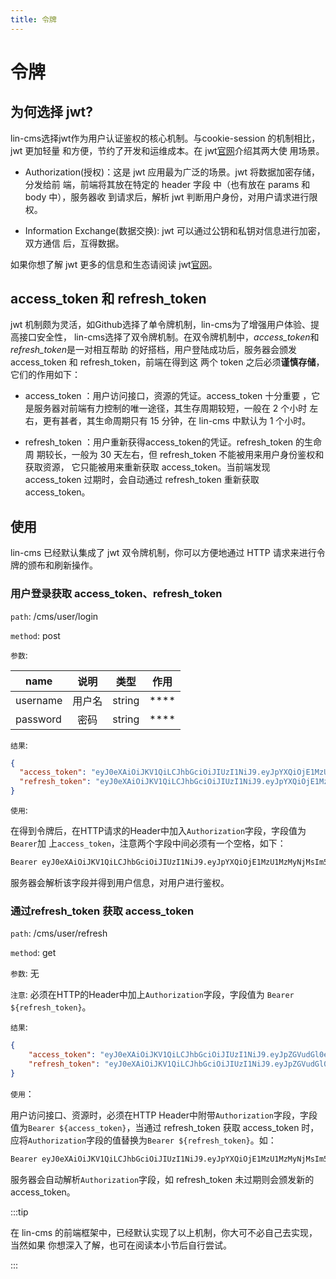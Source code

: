 ```yaml
---
title: 令牌
---
```


# <H2Icon /> 令牌

## 为何选择 jwt?

lin-cms选择jwt作为用户认证鉴权的核心机制。与cookie-session 的机制相比，jwt 更加轻量
和方便，节约了开发和运维成本。在 jwt[官网](https://jwt.io/introduction/)介绍其两大使
用场景。

- Authorization(授权)：这是 jwt 应用最为广泛的场景。jwt 将数据加密存储，分发给前
  端，前端将其放在特定的 header 字段 中（也有放在 params 和 body 中），服务器收
  到请求后，解析 jwt 判断用户身份，对用户请求进行限权。

- Information Exchange(数据交换): jwt 可以通过公钥和私钥对信息进行加密，双方通信
  后，互得数据。

如果你想了解 jwt 更多的信息和生态请阅读 jwt[官网](https://jwt.io/introduction/)。

## access_token 和 refresh_token

jwt 机制颇为灵活，如Github选择了单令牌机制，lin-cms为了增强用户体验、提高接口安全性，
lin-cms选择了双令牌机制。在双令牌机制中，*access_token*和*refresh_token*是一对相互帮助
的好搭档，用户登陆成功后，服务器会颁发 access_token 和 refresh_token，前端在得到这
两个 token 之后必须**谨慎存储**，它们的作用如下：

- access_token ：用户访问接口，资源的凭证。access_token 十分重要
  ，它是服务器对前端有力控制的唯一途径，其生存周期较短，一般在 2 个小时
  左右，更有甚者，其生命周期只有 15 分钟，在 lin-cms 中默认为 1 个小时。

- refresh_token ：用户重新获得access_token的凭证。refresh_token 的生命周
  期较长，一般为 30 天左右，但 refresh_token 不能被用来用户身份鉴权和获取资源，
  它只能被用来重新获取 access_token。当前端发现 access_token 过期时，会自动通过
  refresh_token 重新获取 access_token。

## 使用

lin-cms 已经默认集成了 jwt 双令牌机制，你可以方便地通过 HTTP 请求来进行令牌的颁布和刷新操作。

### 用户登录获取 access_token、refresh_token

`path`: /cms/user/login

`method`: post

`参数`:

| name     |  说明  |  类型  | 作用     |
| -------- | :----: | :----: | -------- |
| username | 用户名 | string | \*\*\*\* |
| password |  密码  | string | \*\*\*\* |

`结果`:

```json
{
  "access_token": "eyJ0eXAiOiJKV1QiLCJhbGciOiJIUzI1NiJ9.eyJpYXQiOjE1MzU1MzMyNjMsIm5iZiI6MTUzNTUzMzI2MywianRpIjoiMTlkZWUwNzQtNzUxYi00MjBlLTk3NjAtZDRkMzc3YjdjMjUyIiwiZXhwIjoxNTM1NjE5NjYzLCJpZGVudGl0eSI6InBlZHJvIiwiZnJlc2giOmZhbHNlLCJ0eXBlIjoiYWNjZXNzIn0.9sNmAV5anxY5N1S1kaXzRRpdjzVX3fX6iI0ZjxGiiVs",
  "refresh_token": "eyJ0eXAiOiJKV1QiLCJhbGciOiJIUzI1NiJ9.eyJpYXQiOjE1MzU1MzMyNjMsIm5iZiI6MTUzNTUzMzI2MywianRpIjoiYjU0OWIwZGEtMTE3MS00NzJlLWE0MDMtMDFkMGRkZTRjOTYzIiwiZXhwIjoxNTM4MTI1MjYzLCJpZGVudGl0eSI6InBlZHJvIiwidHlwZSI6InJlZnJlc2gifQ.cBnqEBnome-dMFEueQ8oCJfoXX9_mzQJAGjyeq4bYh8"
}
```

`使用`:

在得到令牌后，在HTTP请求的Header中加入`Authorization`字段，字段值为`Bearer`加
上`access_token`，注意两个字段中间必须有一个空格，如下：

```bash
Bearer eyJ0eXAiOiJKV1QiLCJhbGciOiJIUzI1NiJ9.eyJpYXQiOjE1MzU1MzMyNjMsIm5iZiI6MTUzNTUzMzI2MywianRpIjoiMTlkZWUwNzQtNzUxYi00MjBlLTk3NjAtZDRkMzc3YjdjMjUyIiwiZXhwIjoxNTM1NjE5NjYzLCJpZGVudGl0eSI6InBlZHJvIiwiZnJlc2giOmZhbHNlLCJ0eXBlIjoiYWNjZXNzIn0.9sNmAV5anxY5N1S1kaXzRRpdjzVX3fX6iI0ZjxGiiVs
```

服务器会解析该字段并得到用户信息，对用户进行鉴权。

### 通过refresh_token 获取 access_token

`path`: /cms/user/refresh

`method`: get

`参数`: 无

`注意`: 必须在HTTP的Header中加上`Authorization`字段，字段值为 `Bearer ${refresh_token}`。 

`结果`:

```json
{
    "access_token": "eyJ0eXAiOiJKV1QiLCJhbGciOiJIUzI1NiJ9.eyJpZGVudGl0eSI6MSwic2NvcGUiOiJsaW4iLCJ0eXBlIjoiYWNjZXNzIiwiZXhwIjoxNTc4OTI1NjU3fQ.SkyztGH0P7pH1kvxK60nkU8IGkVXF7YTNd706cW0sXw",
    "refresh_token": "eyJ0eXAiOiJKV1QiLCJhbGciOiJIUzI1NiJ9.eyJpZGVudGl0eSI6MSwic2NvcGUiOiJsaW4iLCJ0eXBlIjoicmVmcmVzaCIsImV4cCI6MTU4MTUxNDA1N30.RmmAq_irja2TCM3tmpUEuJGDLWDWbPf9K0FRc8FklEY"
}
```

`使用`：

用户访问接口、资源时，必须在HTTP Header中附带`Authorization`字段，字段值为`Bearer ${access_token}`，当通过
refresh_token 获取 access_token 时，应将`Authorization`字段的值替换为`Bearer ${refresh_token}`。如：

```bash
Bearer eyJ0eXAiOiJKV1QiLCJhbGciOiJIUzI1NiJ9.eyJpYXQiOjE1MzU1MzMyNjMsIm5iZiI6MTUzNTUzMzI2MywianRpIjoiYjU0OWIwZGEtMTE3MS00NzJlLWE0MDMtMDFkMGRkZTRjOTYzIiwiZXhwIjoxNTM4MTI1MjYzLCJpZGVudGl0eSI6InBlZHJvIiwidHlwZSI6InJlZnJlc2gifQ.cBnqEBnome-dMFEueQ8oCJfoXX9_mzQJAGjyeq4bYh8
```

服务器会自动解析`Authorization`字段，如 refresh_token 未过期则会颁发新的 access_token。

:::tip

在 lin-cms 的前端框架中，已经默认实现了以上机制，你大可不必自己去实现，当然如果
你想深入了解，也可在阅读本小节后自行尝试。

:::

<RightMenu />